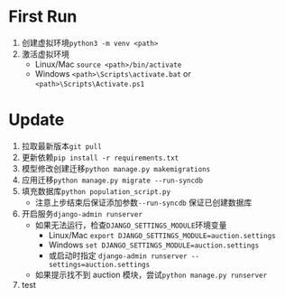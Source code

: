 # First Run

1. 创建虚拟环境`python3 -m venv <path>`
2. 激活虚拟环境
   - Linux/Mac `source <path>/bin/activate`
   - Windows `<path>\Scripts\activate.bat` or `<path>\Scripts\Activate.ps1`

# Update

1. 拉取最新版本`git pull`
2. 更新依赖`pip install -r requirements.txt`
3. 模型修改创建迁移`python manage.py makemigrations`
4. 应用迁移`python manage.py migrate --run-syncdb`
5. 填充数据库`python population_script.py`
   - 注意上步结束后保证添加参数`--run-syncdb` 保证已创建数据库
6. 开启服务`django-admin runserver`
   - 如果无法运行，检查`DJANGO_SETTINGS_MODULE`环境变量
     - Linux/Mac `export DJANGO_SETTINGS_MODULE=auction.settings`
     - Windows `set DJANGO_SETTINGS_MODULE=auction.settings`
     - 或启动时指定 `django-admin runserver --settings=auction.settings`
   - 如果提示找不到 auction 模块，尝试`python manage.py runserver`
7. test
